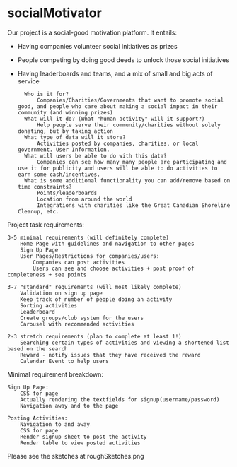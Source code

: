 # socialMotivator

Our project is a social-good motivation platform. It entails:
- Having companies volunteer social initiatives as prizes
- People competing by doing good deeds to unlock those social initiatives
- Having leaderboards and teams, and a mix of small and big acts of service

		Who is it for?
			Companies/Charities/Governments that want to promote social good, and people who care about making a social impact in their community (and winning prizes)
		What will it do? (What "human activity" will it support?)
			Help people serve their community/charities without solely donating, but by taking action
		What type of data will it store?
			Activities posted by companies, charities, or local government. User Information. 
		What will users be able to do with this data?
			Companies can see how many many people are participating and use it for publicity and users will be able to do activities to earn some cash/incentives.
		What is some additional functionality you can add/remove based on time constraints?
			Points/leaderboards
			Location from around the world
			Integrations with charities like the Great Canadian Shoreline Cleanup, etc.

Project task requirements:

	3-5 minimal requirements (will definitely complete)
		Home Page with guidelines and navigation to other pages
		Sign Up Page
		User Pages/Restrictions for companies/users:
			Companies can post activities
			Users can see and choose activities + post proof of completeness + see points
			
	3-7 "standard" requirements (will most likely complete)
		Validation on sign up page
		Keep track of number of people doing an activity
		Sorting activities
		Leaderboard
		Create groups/club system for the users
		Carousel with recommended activities
		
	2-3 stretch requirements (plan to complete at least 1!)
		Searching certain types of activities and viewing a shortened list based on the search
		Reward - notify issues that they have received the reward
		Calendar Event to help users

Minimal requirement breakdown:

	Sign Up Page:
		CSS for page
		Actually rendering the textfields for signup(username/password)
		Navigation away and to the page
		
	Posting Activities:
		Navigation to and away
		CSS for page
		Render signup sheet to post the activity
		Render table to view posted activities

Please see the sketches at roughSketches.png

